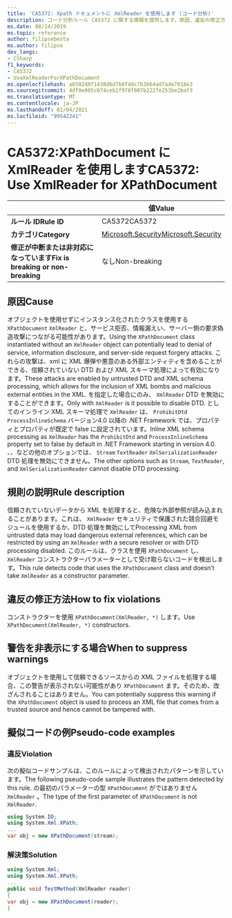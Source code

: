 ```yaml
---
title: 'CA5372: Xpath ドキュメントに XmlReader を使用します (コード分析)'
description: コード分析ルール CA5372 に関する情報を提供します。原因、違反の修正方法、非表示にするタイミングなどが含まれます。
ms.date: 08/14/2019
ms.topic: reference
author: filipsebesta
ms.author: filipse
dev_langs:
- CSharp
f1_keywords:
- CA5372
- UseXmlReaderForXPathDocument
ms.openlocfilehash: a6502d071438d6d7b8f4dc7b3b64ad7ade7018e3
ms.sourcegitcommit: 4df8e005c074ceb1f978f007b222fe253be2baf3
ms.translationtype: MT
ms.contentlocale: ja-JP
ms.lasthandoff: 02/04/2021
ms.locfileid: "99542241"
---
```

# <a name="ca5372-use-xmlreader-for-xpathdocument"></a><span data-ttu-id="17d05-103">CA5372:XPathDocument に XmlReader を使用します</span><span class="sxs-lookup"><span data-stu-id="17d05-103">CA5372: Use XmlReader for XPathDocument</span></span>

| | <span data-ttu-id="17d05-104">値</span><span class="sxs-lookup"><span data-stu-id="17d05-104">Value</span></span> |
|-|-|
| <span data-ttu-id="17d05-105">**ルール ID**</span><span class="sxs-lookup"><span data-stu-id="17d05-105">**Rule ID**</span></span> |<span data-ttu-id="17d05-106">CA5372</span><span class="sxs-lookup"><span data-stu-id="17d05-106">CA5372</span></span>|
| <span data-ttu-id="17d05-107">**カテゴリ**</span><span class="sxs-lookup"><span data-stu-id="17d05-107">**Category**</span></span> |[<span data-ttu-id="17d05-108">Microsoft.Security</span><span class="sxs-lookup"><span data-stu-id="17d05-108">Microsoft.Security</span></span>](security-warnings.md)|
| <span data-ttu-id="17d05-109">**修正が中断または非対応になっています**</span><span class="sxs-lookup"><span data-stu-id="17d05-109">**Fix is breaking or non-breaking**</span></span> |<span data-ttu-id="17d05-110">なし</span><span class="sxs-lookup"><span data-stu-id="17d05-110">Non-breaking</span></span>|

## <a name="cause"></a><span data-ttu-id="17d05-111">原因</span><span class="sxs-lookup"><span data-stu-id="17d05-111">Cause</span></span>

<span data-ttu-id="17d05-112">オブジェクトを使用せずにインスタンス化されたクラスを使用する `XPathDocument` `XmlReader` と、サービス拒否、情報漏えい、サーバー側の要求偽造攻撃につながる可能性があります。</span><span class="sxs-lookup"><span data-stu-id="17d05-112">Using the `XPathDocument` class instantiated without an `XmlReader` object can potentially lead to denial of service, information disclosure, and server-side request forgery attacks.</span></span> <span data-ttu-id="17d05-113">これらの攻撃は、xml に XML 爆弾や悪意のある外部エンティティを含めることができる、信頼されていない DTD および XML スキーマ処理によって有効になります。</span><span class="sxs-lookup"><span data-stu-id="17d05-113">These attacks are enabled by untrusted DTD and XML schema processing, which allows for the inclusion of XML bombs and malicious external entities in the XML.</span></span> <span data-ttu-id="17d05-114">を指定した場合にのみ、 `XmlReader` DTD を無効にすることができます。</span><span class="sxs-lookup"><span data-stu-id="17d05-114">Only with `XmlReader` is it possible to disable DTD.</span></span> <span data-ttu-id="17d05-115">としてのインライン XML スキーマ処理で `XmlReader` は、 `ProhibitDtd` `ProcessInlineSchema` バージョン4.0 以降の .NET Framework では、プロパティとプロパティが既定で false に設定されています。</span><span class="sxs-lookup"><span data-stu-id="17d05-115">Inline XML schema processing as `XmlReader` has the `ProhibitDtd` and `ProcessInlineSchema` property set to false by default in .NET Framework starting in version 4.0.</span></span> <span data-ttu-id="17d05-116">、、などの他のオプションでは、 `Stream` `TextReader` `XmlSerializationReader` DTD 処理を無効にできません。</span><span class="sxs-lookup"><span data-stu-id="17d05-116">The  other options such as `Stream`, `TextReader`, and `XmlSerializationReader` cannot disable DTD processing.</span></span>

## <a name="rule-description"></a><span data-ttu-id="17d05-117">規則の説明</span><span class="sxs-lookup"><span data-stu-id="17d05-117">Rule description</span></span>

<span data-ttu-id="17d05-118">信頼されていないデータから XML を処理すると、危険な外部参照が読み込まれることがあります。これは、 `XmlReader` セキュリティで保護された競合回避モジュールを使用するか、DTD 処理を無効にして</span><span class="sxs-lookup"><span data-stu-id="17d05-118">Processing XML from untrusted data may load dangerous external references, which can be restricted by using an `XmlReader` with a secure resolver or with DTD processing disabled.</span></span> <span data-ttu-id="17d05-119">このルールは、クラスを使用 `XPathDocument` し、 `XmlReader` コンストラクターパラメーターとして受け取らないコードを検出します。</span><span class="sxs-lookup"><span data-stu-id="17d05-119">This rule detects code that uses the `XPathDocument` class and doesn’t take `XmlReader` as a constructor parameter.</span></span>

## <a name="how-to-fix-violations"></a><span data-ttu-id="17d05-120">違反の修正方法</span><span class="sxs-lookup"><span data-stu-id="17d05-120">How to fix violations</span></span>

<span data-ttu-id="17d05-121">コンストラクターを使用 `XPathDocument(XmlReader, *)` します。</span><span class="sxs-lookup"><span data-stu-id="17d05-121">Use `XPathDocument(XmlReader, *)` constructors.</span></span>

## <a name="when-to-suppress-warnings"></a><span data-ttu-id="17d05-122">警告を非表示にする場合</span><span class="sxs-lookup"><span data-stu-id="17d05-122">When to suppress warnings</span></span>

<span data-ttu-id="17d05-123">オブジェクトを使用して信頼できるソースからの XML ファイルを処理する場合、この警告が表示されない可能性があり `XPathDocument` ます。そのため、改ざんされることはありません。</span><span class="sxs-lookup"><span data-stu-id="17d05-123">You can potentially suppress this warning if the `XPathDocument` object is used to process an XML file that comes from a trusted source and hence cannot be tampered with.</span></span>

## <a name="pseudo-code-examples"></a><span data-ttu-id="17d05-124">擬似コードの例</span><span class="sxs-lookup"><span data-stu-id="17d05-124">Pseudo-code examples</span></span>

### <a name="violation"></a><span data-ttu-id="17d05-125">違反</span><span class="sxs-lookup"><span data-stu-id="17d05-125">Violation</span></span>

<span data-ttu-id="17d05-126">次の擬似コードサンプルは、このルールによって検出されたパターンを示しています。</span><span class="sxs-lookup"><span data-stu-id="17d05-126">The following pseudo-code sample illustrates the pattern detected by this rule.</span></span>
<span data-ttu-id="17d05-127">の最初のパラメーターの型 `XPathDocument` がではありません `XmlReader` 。</span><span class="sxs-lookup"><span data-stu-id="17d05-127">The type of the first parameter of `XPathDocument` is not `XmlReader`.</span></span>

```csharp
using System.IO;
using System.Xml.XPath;
...
var obj = new XPathDocument(stream);
```

### <a name="solution"></a><span data-ttu-id="17d05-128">解決策</span><span class="sxs-lookup"><span data-stu-id="17d05-128">Solution</span></span>

```csharp
using System.Xml;
using System.Xml.XPath;
...
public void TestMethod(XmlReader reader)
{
var obj = new XPathDocument(reader);
}
```
